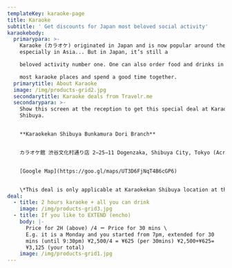 ```yaml
---
templateKey: karaoke-page
title: Karaoke
subtitle: ' Get discounts for Japan most beloved social activity'
karaokebody:
  primarypara: >-
    Karaoke (カラオケ) originated in Japan and is now popular around the world,
    especially in Asia... But in Japan, it’s still a

    beloved activity number one. One can also order food and drinks in

    most karaoke places and spend a good time together.
  primarytitle: About Karaoke
  image: /img/products-grid2.jpg
  secondarytitle: Karaoke deals from Travelr.me
  secondarypara: >-
    Show this screen at the reception to get this special deal at Karaokekan
    Shibuya.


    **Karaokekan Shibuya Bunkamura Dori Branch**


    カラオケ館 渋谷文化村通り店 2−25−11 Dogenzaka, Shibuya City, Tokyo (Across from H&M )


    [Google Map](https://goo.gl/maps/UT3D6FjNqT4B6cGP6)


    \*This deal is only applicable at Karaokekan Shibuya location at the moment.
deal:
  - title: 2 hours karaoke + all you can drink
    image: /img/products-grid3.jpg
  - title: If you like to EXTEND (encho)
    body: |-
      Price for 2H (above) /4 ＝ Price for 30 mins \
      E.g. it is a Monday and you started from 7pm, extended for 30
      mins (until 9:30pm) ¥2,500/4 = ¥625 (per 30mins) ¥2,500+¥625=
      ¥3,125 (your total)
    image: /img/products-grid1.jpg
---
```

